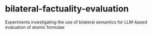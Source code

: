 # bilateral-factuality-evaluation
 Experiments investigating the use of bilateral semantics for LLM-based evaluation of atomic formulae
